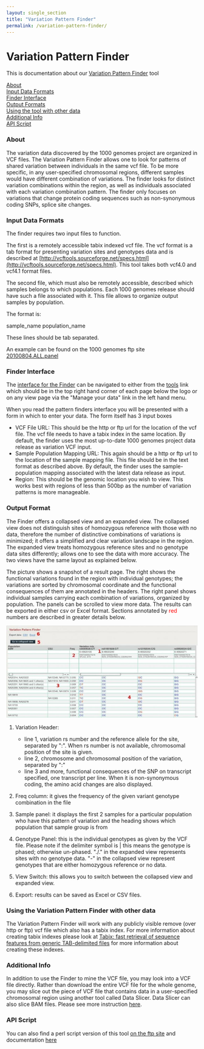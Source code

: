 ```yaml
---
layout: single_section
title: "Variation Pattern Finder"
permalink: /variation-pattern-finder/
---
```


# Variation Pattern Finder

This is documentation about our [Variation Pattern Finder]({{site.browser_url}}/Homo_sapiens/UserData/VariationsMapVCF) tool

[About](#bout)  
[Input Data Formats](input-data-formats)  
[Finder Interface](#finder-interface)  
[Output Formats](#output-format)  
[Using the tool with other data](#own-data)  
[Additional Info](#additional-info)  
[API Script](#api-script)

### About

The variation data discovered by the 1000 genomes project are organized in VCF files. The Variation Pattern Finder allows one to look for patterns of shared variation between individuals in the same vcf file. To be more specific, in any user-specified chromosomal regions, different samples would have different combination of variations. The finder looks for distinct variation combinations within the region, as well as individuals associated with each variation combination pattern. The finder only focuses on variations that change protein coding sequences such as non-synonymous coding SNPs, splice site changes.

### Input Data Formats

The finder requires two input files to function.

The first is a remotely accessible tabix indexed vcf file. The vcf format is a tab format for presenting variation sites and genotypes data and is described at [http://vcftools.sourceforge.net/specs.html](http://vcftools.sourceforge.net/specs.html). This tool takes both vcf4.0 and vcf4.1 format files.

The second file, which must also be remotely accessible, described which samples belongs to which populations. Each 1000 genomes release should have such a file associated with it. This file allows to organize output samples by population.

The format is:

sample_name population_name

These lines should be tab separated.

An example can be found on the 1000 genomes ftp site [20100804.ALL.panel](ftp://ftp.1000genomes.ebi.ac.uk/vol1/ftp/release/20100804/20100804.ALL.panel)

### Finder Interface

The [interface for the Finder]({{site.browser_url}}/Homo_sapiens/UserData/VariationsMapVCF) can be navigated to either from the [tools]({{site.browser_url}}/tools.html) link which should be in the top right hand corner of each page below the logo or on any view page via the "Manage your data" link in the left hand menu.

When you read the pattern finders interface you will be presented with a form in which to enter your data. The form itself has 3 input boxes

*   VCF File URL: This should be the http or ftp url for the location of the vcf file. The vcf file needs to have a tabix index in the same location. By default, the finder uses the most up-to-date 1000 genomes project data release as variation VCF input.
*   Sample Population Mapping URL: This again should be a http or ftp url to the location of the sample mapping file. This file should be in the text format as described above. By default, the finder uses the sample-population mapping associated with the latest data release as input.
*   Region: This should be the genomic location you wish to view. This works best with regions of less than 500bp as the number of variation patterns is more manageable.

### Output Format

The Finder offers a collapsed view and an expanded view. The collapsed view does not distinguish sites of homozygous reference with those with no data, therefore the number of distinctive combinations of variations is minimized; it offers a simplified and clear variation landscape in the region. The expanded view treats homozygous reference sites and no genotype data sites differently; allows one to see the data with more accuracy. The two views have the same layout as explained below.

The picture shows a snapshot of a result page. The right shows the functional variations found in the region with individual genotypes; the variations are sorted by chromosomal coordinate and the functional consequences of them are annotated in the headers. The right panel shows individual samples carrying each combination of variations, organized by population. The panels can be scrolled to view more data. The results can be exported in either csv or Excel format. Sections annotated by <span style="color: #ff0000;">red</span> numbers are described in greater details below.

![screen shot of variation pattern finder output](/sites/1000genomes.org/files/resize/documents/vpf_shot-730x351.jpg "variation pattern finder output")

1.  Variation Header:
    *  line 1, variation rs number and the reference allele for the site, separated by ":". When rs number is not available, chromosomal position of the site is given.
    *  line 2, chromosome and chromosomal position of the variation, separated by ":"
    *  line 3 and more, functional consequences of the SNP on transcript specified, one transcript per line. When it is non-synonymous coding, the amino acid changes are also displayed.

2.  Freq column: it gives the frequency of the given variant genotype combination in the file
3.  Sample panel: it displays the first 2 samples for a particular population who have this pattern of variation and the heading shows which population that sample group is from
4.  Genotype Panel: this is the individual genotypes as given by the VCF file. Please note if the delimiter symbol is \| this means the genotype is phased; otherwise un-phased. "./." in the expanded view represents sites with no genotype data. "-" in the collapsed view represent genotypes that are either homozygous reference or no data.
5.  View Switch: this allows you to switch between the collapsed view and expanded view.
6.  Export: results can be saved as Excel or CSV files.


### Using the Variation Pattern Finder with other data

The Variation Pattern Finder will work with any publicly visible remove (over http or ftp) vcf file which also has a tabix index. For more information about creating tabix indexes please look at [Tabix: fast retrieval of sequence features from generic TAB-delimited files](http://bioinformatics.oxfordjournals.org/content/27/5/718.short?rss=1) for more information about creating these indexes.

### Additional Info

In addition to use the Finder to mine the VCF file, you may look into a VCF file directly. Rather than download the entire VCF file for the whole genome, you may slice out the piece of VCF file that contains data in a user-specified chromosomal region using another tool called Data Slicer. Data Slicer can also slice BAM files. Please see more instruction [here](/wiki/DCC/data-slicer-documentation).

### API Script

You can also find a perl script version of this tool [on the ftp site](ftp://ftp.1000genomes.ebi.ac.uk/vol1/ftp/technical/browser/variation_pattern_finder/version_1.0/) and documentation [here](/variation-pattern-finder-api-documentation)
